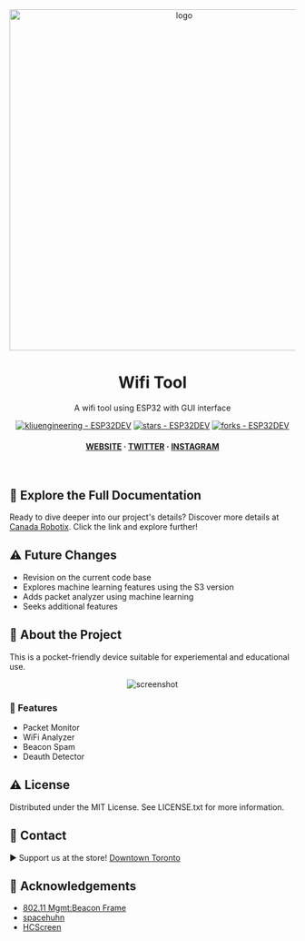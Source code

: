 <div align="center">

  <img src="https://www.canadarobotix.com/cdn/shop/files/Canada-Robotix-Logo-with-Robot_360x.png?v=1613193294" alt="logo" width="600" height="auto" />
  <h1>Wifi Tool</h1>
   
  <p>
    A wifi tool using ESP32 with GUI interface
  </p>
   
 
<!-- Badges -->

<a href="https://github.com/kliuengineering/ESP32DEV" title="Go to GitHub repo"><img src="https://img.shields.io/static/v1?label=kliuengineering&message=ESP32DEV&color=purple&logo=github" alt="kliuengineering - ESP32DEV"></a>
<a href="https://github.com/kliuengineering/ESP32DEV"><img src="https://img.shields.io/github/stars/kliuengineering/ESP32DEV?style=social" alt="stars - ESP32DEV"></a>
<a href="https://github.com/kliuengineering/ESP32DEV"><img src="https://img.shields.io/github/forks/kliuengineering/ESP32DEV?style=social" alt="forks - ESP32DEV"></a>
   
<h4>
    <a href="https://www.canadarobotix.com/">WEBSITE</a>
  <span> · </span>
    <a href="https://twitter.com/carobotorg">TWITTER</a>
  <span> · </span>
    <a href="https://www.instagram.com/carobotorg/">INSTAGRAM</a>
<!--   <span> · </span>
    <a href="">YOUTUBE</a> -->
</h4>
</div> 


<br />


## 📖 Explore the Full Documentation
Ready to dive deeper into our project's details? Discover more details at [Canada Robotix](https://www.canadarobotix.com/collections/carobot-original). Click the link and explore further!


## ⚠ Future Changes
- Revision on the current code base
- Explores machine learning features using the S3 version
- Adds packet analyzer using machine learning
- Seeks additional features
  

<!-- About the Project -->
## :star2: About the Project
This is a pocket-friendly device suitable for experiemental and educational use.


<div align="center"> 
  <img src="https://github.com/cifertech/ESP32-DIV/assets/62047147/335e1228-4cb5-4aa0-9b72-c09dcf7b02f9" alt="screenshot" width="Auto" height="Auto" />
</div>


<!-- Features -->
### :dart: Features

- Packet Monitor
- WiFi Analyzer
- Beacon Spam
- Deauth Detector


<!-- License --> 
## :warning: License
Distributed under the MIT License. See LICENSE.txt for more information.


<!-- Contact -->
## :handshake: Contact 
▶ Support us at the store! [Downtown Toronto](https://maps.app.goo.gl/XuBxDAodW5EZSHhq8)
<!-- Authour: Kevin L - [@twitter](...) -->


<!-- Acknowledgments -->
## :gem: Acknowledgements 

 - [802.11 Mgmt:Beacon Frame](https://mrncciew.com/2014/10/08/802-11-mgmt-beacon-frame/)
 - [spacehuhn](https://github.com/spacehuhn)
 - [HCScreen](https://github.com/GerLech/HCScreen/tree/master)
 
 
